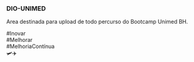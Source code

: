 ### DIO-UNIMED
Area destinada para upload de todo percurso do Bootcamp Unimed BH.

#Inovar <br>
#Melhorar <br>
#MelhoriaContínua <br>
🛩️✈️
     
     
     

